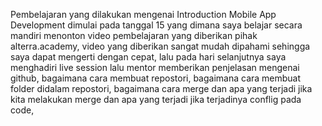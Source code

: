 Pembelajaran yang dilakukan mengenai Introduction Mobile App Development dimulai pada tanggal 15 yang dimana saya belajar secara mandiri menonton video pembelajaran yang diberikan pihak alterra.academy, video yang diberikan sangat mudah dipahami sehingga saya dapat mengerti dengan cepat, lalu pada hari selanjutnya saya menghadiri live session lalu mentor memberikan penjelasan mengenai github, bagaimana cara membuat repostori, bagaimana cara membuat folder didalam repostori, bagaimana cara merge dan apa yang terjadi jika kita melakukan merge dan apa yang terjadi jika terjadinya conflig pada code, 